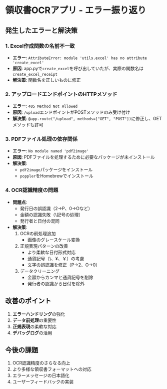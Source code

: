 # 領収書OCRアプリ - エラー振り返り

## 発生したエラーと解決策

### 1. Excel作成関数の名前不一致
- **エラー**: `AttributeError: module 'utils.excel' has no attribute 'create_excel'`
- **原因**: app.pyで`create_excel`を呼び出していたが、実際の関数名は`create_excel_receipt`
- **解決策**: 関数名を正しいものに修正

### 2. アップロードエンドポイントのHTTPメソッド
- **エラー**: `405 Method Not Allowed`
- **原因**: `/upload`エンドポイントがPOSTメソッドのみ受け付け
- **解決策**: `@app.route("/upload", methods=["GET", "POST"])`に修正し、GETメソッドも許可

### 3. PDFファイル処理の依存関係
- **エラー**: `No module named 'pdf2image'`
- **原因**: PDFファイルを処理するために必要なパッケージが未インストール
- **解決策**:
  - `pdf2image`パッケージをインストール
  - `poppler`をHomebrewでインストール

### 4. OCR認識精度の問題
- **問題点**:
  - 発行日の誤認識（2→P、0→Oなど）
  - 金額の認識失敗（\記号の処理）
  - 発行者と日付の混同
- **解決策**:
  1. OCRの前処理追加
     - 画像のグレースケール変換
  2. 正規表現パターンの改善
     - より柔軟な日付形式対応
     - 通貨記号（\、¥、￥）の考慮
     - 文字の誤認識を修正（P→2、O→0）
  3. データクリーニング
     - 金額からカンマと通貨記号を削除
     - 発行者の認識から日付を除外

## 改善のポイント
1. **エラーハンドリング**の強化
2. **データ前処理**の重要性
3. **正規表現**の柔軟な対応
4. **デバッグログ**の活用

## 今後の課題
1. OCR認識精度のさらなる向上
2. より多様な領収書フォーマットへの対応
3. エラーメッセージの日本語化
4. ユーザーフィードバックの実装